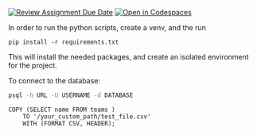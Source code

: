 [![Review Assignment Due Date](https://classroom.github.com/assets/deadline-readme-button-24ddc0f5d75046c5622901739e7c5dd533143b0c8e959d652212380cedb1ea36.svg)](https://classroom.github.com/a/7JP64vQQ)
[![Open in Codespaces](https://classroom.github.com/assets/launch-codespace-7f7980b617ed060a017424585567c406b6ee15c891e84e1186181d67ecf80aa0.svg)](https://classroom.github.com/open-in-codespaces?assignment_repo_id=13712472)

In order to run the python scripts, create a venv, and the run 
```
pip install -r requirements.txt
```

This will install the needed packages, and create an isolated environment for the project.

To connect to the database:
```bash
psql -h URL -U USERNAME -d DATABASE
```

```
COPY (SELECT name FROM teams )
    TO '/your_custom_path/test_file.csv'
    WITH (FORMAT CSV, HEADER);
```